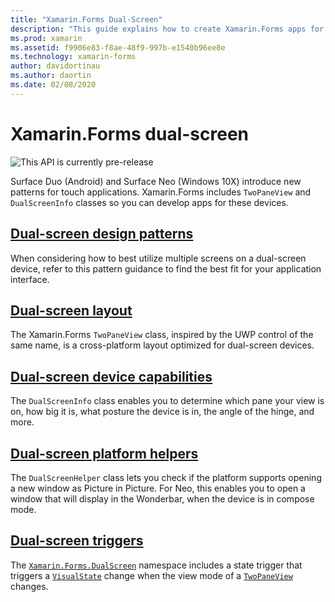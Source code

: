 ```yaml
---
title: "Xamarin.Forms Dual-Screen"
description: "This guide explains how to create Xamarin.Forms apps for dual-screen devices."
ms.prod: xamarin
ms.assetid: f9906e83-f8ae-48f9-997b-e1540b96ee8e
ms.technology: xamarin-forms
author: davidortinau
ms.author: daortin
ms.date: 02/08/2020
---
```


# Xamarin.Forms dual-screen

![](~/media/shared/preview.png "This API is currently pre-release")

Surface Duo (Android) and Surface Neo (Windows 10X) introduce new patterns for touch applications. Xamarin.Forms includes `TwoPaneView` and `DualScreenInfo` classes so you can develop apps for these devices.

## [Dual-screen design patterns](design-patterns.md)

When considering how to best utilize multiple screens on a dual-screen device, refer to this pattern guidance to find the best fit for your application interface.

## [Dual-screen layout](twopaneview.md)

The Xamarin.Forms `TwoPaneView` class, inspired by the UWP control of the same name, is a cross-platform layout optimized for dual-screen devices.

## [Dual-screen device capabilities](dual-screen-info.md)

The `DualScreenInfo` class enables you to determine which pane your view is on, how big it is, what posture the device is in, the angle of the hinge, and more.

## [Dual-screen platform helpers](dual-screen-helper.md)

The `DualScreenHelper` class lets you check if the platform supports opening a new window as Picture in Picture. For Neo, this enables you to open a window that will display in the Wonderbar, when the device is in compose mode.

## [Dual-screen triggers](triggers.md)

The [`Xamarin.Forms.DualScreen`](xref:Xamarin.Forms.DualScreen) namespace includes a state trigger that triggers a [`VisualState`](xref:Xamarin.Forms.VisualState) change when the view mode of a [`TwoPaneView`](xref:Xamarin.Forms.DualScreen.TwoPaneView) changes.
